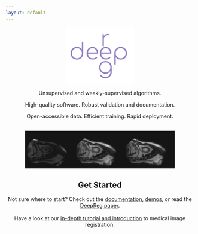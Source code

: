 ```yaml
---
layout: default
---
```


<div align=center>
  <img src="assets/img/deepreg_logo_purple.svg" height="150px">
</div>

<p align=center>Unsupervised and weakly-supervised algorithms.</p>
<p align=center>High-quality software. Robust validation and documentation.</p>
<p align=center>Open-accessible data. Efficient training. Rapid deployment.</p>

<br>

<div align=center>
  <img src="assets/img/fixed_image.gif" height=100px><img src="assets/img/pred_image.gif" height=100px><img src="assets/img/moving_image.gif" height=100px>
</div>

<h2 align=center>Get Started</h2>
<div align=center>
  Not sure where to start? Check out the <a href="https://deepreg.readthedocs.io/">documentation</a>, <a href="https://deepreg.readthedocs.io/en/latest/demo/introduction.html">demos</a>, or read the <a href="https://doi.org/10.21105/joss.02705">DeepReg paper</a>.
  <br><br>
  Have a look at our <a href="https://colab.research.google.com/github/DeepRegNet/DeepReg/blob/main/docs/Intro_to_Medical_Image_Registration.ipynb">in-depth tutorial and introduction</a> to medical image registration.
</div>

